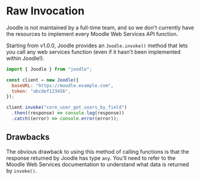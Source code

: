 # Raw Invocation

Joodle is not maintained by a full-time team, and so we don't currently have the resources to implement every Moodle Web Services API function.

Starting from v1.0.0, Joodle provides an `Joodle.invoke()` method that lets you call any web services function (even if it hasn't been implemented within Joodle!).

```js
import { Joodle } from "joodle";

const client = new Joodle({
  baseURL: "https://moodle.example.com",
  token: "abcdef123456",
});

client.invoke("core_user_get_users_by_field")
  .then((response) => console.log(response))
  .catch((error) => console.error(error));
```

## Drawbacks

The obvious drawback to using this method of calling functions is that the response returned by Joodle has type `any`. You'll need to refer to the Moodle Web Services documentation to understand what data is returned by `invoke()`.
